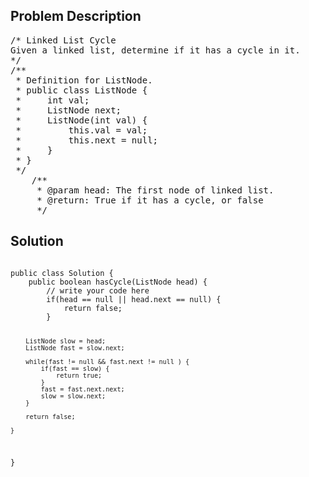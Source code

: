 <!--
<style>
  body { font-family: Arial, sans-serif; }
  .container { max-width: 100%; margin: 0 auto; padding: 10px; }
  .comment-block { background-color: #f9f9f9; padding: 10px; border-left: 5px solid #ccc; max-width: 50%; margin: 20px auto; overflow-wrap: break-word; white-space: pre-wrap; }
  .code-block { background-color: #f4f4f4; padding: 10px; border: 1px solid #ddd; max-width: 50%; margin: 20px auto; overflow-wrap: break-word; white-space: pre-wrap; }
</style>
-->

<div class='container'>
<h2>Problem Description</h2>
<div class='comment-block'>
<pre>
/* Linked List Cycle
Given a linked list, determine if it has a cycle in it.
*/
/**
 * Definition for ListNode.
 * public class ListNode {
 *     int val;
 *     ListNode next;
 *     ListNode(int val) {
 *         this.val = val;
 *         this.next = null;
 *     }
 * }
 */ 
    /**
     * @param head: The first node of linked list.
     * @return: True if it has a cycle, or false
     */
</pre>
</div>

<h2>Solution</h2>
<div class='code-block'>
<pre><code class='language-java'>
public class Solution {
    public boolean hasCycle(ListNode head) {  
        // write your code here
        if(head == null || head.next == null) {
            return false;
        } 
        
        ListNode slow = head;
        ListNode fast = slow.next;
        
        while(fast != null && fast.next != null ) {
            if(fast == slow) {
                return true;
            }
            fast = fast.next.next;
            slow = slow.next;
        }
        
        return false;
        
    }
}
</code></pre>
</div>
</div>
